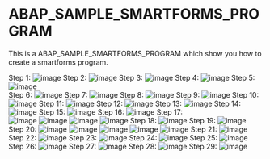# ABAP_SAMPLE_SMARTFORMS_PROGRAM
This is a ABAP_SAMPLE_SMARTFORMS_PROGRAM which show you how to create a smartforms program.

Step 1:
![image](https://github.com/anthonyzng/ABAP_SAMPLE_SMARTFORMS_PROGRAM/blob/master/img/step1.png)
Step 2:
![image](https://github.com/anthonyzng/ABAP_SAMPLE_SMARTFORMS_PROGRAM/blob/master/img/step2.png)
Step 3:
![image](https://github.com/anthonyzng/ABAP_SAMPLE_SMARTFORMS_PROGRAM/blob/master/img/step3.png)
Step 4:
![image](https://github.com/anthonyzng/ABAP_SAMPLE_SMARTFORMS_PROGRAM/blob/master/img/step4.png)
Step 5:  
![image](https://github.com/anthonyzng/ABAP_SAMPLE_SMARTFORMS_PROGRAM/blob/master/img/step5.png)  
Step 6:
![image](https://github.com/anthonyzng/ABAP_SAMPLE_SMARTFORMS_PROGRAM/blob/master/img/step6.png)
Step 7:
![image](https://github.com/anthonyzng/ABAP_SAMPLE_SMARTFORMS_PROGRAM/blob/master/img/step7.png)
Step 8:
![image](https://github.com/anthonyzng/ABAP_SAMPLE_SMARTFORMS_PROGRAM/blob/master/img/step8.png)
Step 9:
![image](https://github.com/anthonyzng/ABAP_SAMPLE_SMARTFORMS_PROGRAM/blob/master/img/step9.png)
Step 10:
![image](https://github.com/anthonyzng/ABAP_SAMPLE_SMARTFORMS_PROGRAM/blob/master/img/step10.png)
Step 11:
![image](https://github.com/anthonyzng/ABAP_SAMPLE_SMARTFORMS_PROGRAM/blob/master/img/step11.png)
Step 12:
![image](https://github.com/anthonyzng/ABAP_SAMPLE_SMARTFORMS_PROGRAM/blob/master/img/step12.png)
Step 13:
![image](https://github.com/anthonyzng/ABAP_SAMPLE_SMARTFORMS_PROGRAM/blob/master/img/step13.png)
Step 14:
![image](https://github.com/anthonyzng/ABAP_SAMPLE_SMARTFORMS_PROGRAM/blob/master/img/step14.png)
Step 15:
![image](https://github.com/anthonyzng/ABAP_SAMPLE_SMARTFORMS_PROGRAM/blob/master/img/step15.png)
Step 16:
![image](https://github.com/anthonyzng/ABAP_SAMPLE_SMARTFORMS_PROGRAM/blob/master/img/step16.png)
Step 17:  
![image](https://github.com/anthonyzng/ABAP_SAMPLE_SMARTFORMS_PROGRAM/blob/master/img/step17_1.png)
![image](https://github.com/anthonyzng/ABAP_SAMPLE_SMARTFORMS_PROGRAM/blob/master/img/step17_2.png)
![image](https://github.com/anthonyzng/ABAP_SAMPLE_SMARTFORMS_PROGRAM/blob/master/img/step17_3.png)
![image](https://github.com/anthonyzng/ABAP_SAMPLE_SMARTFORMS_PROGRAM/blob/master/img/step17_4.png)
Step 18:
![image](https://github.com/anthonyzng/ABAP_SAMPLE_SMARTFORMS_PROGRAM/blob/master/img/step18.png)
Step 19:
![image](https://github.com/anthonyzng/ABAP_SAMPLE_SMARTFORMS_PROGRAM/blob/master/img/step19.png)
Step 20:
![image](https://github.com/anthonyzng/ABAP_SAMPLE_SMARTFORMS_PROGRAM/blob/master/img/step20.png)
![image](https://github.com/anthonyzng/ABAP_SAMPLE_SMARTFORMS_PROGRAM/blob/master/img/step20_1.png)
![image](https://github.com/anthonyzng/ABAP_SAMPLE_SMARTFORMS_PROGRAM/blob/master/img/step20_2.png)
![image](https://github.com/anthonyzng/ABAP_SAMPLE_SMARTFORMS_PROGRAM/blob/master/img/step20_3.png)
![image](https://github.com/anthonyzng/ABAP_SAMPLE_SMARTFORMS_PROGRAM/blob/master/img/step20_4.png)
Step 21:
![image](https://github.com/anthonyzng/ABAP_SAMPLE_SMARTFORMS_PROGRAM/blob/master/img/step21.png)
Step 22:
![image](https://github.com/anthonyzng/ABAP_SAMPLE_SMARTFORMS_PROGRAM/blob/master/img/step22.png)
Step 23:
![image](https://github.com/anthonyzng/ABAP_SAMPLE_SMARTFORMS_PROGRAM/blob/master/img/step23.png)
Step 24:
![image](https://github.com/anthonyzng/ABAP_SAMPLE_SMARTFORMS_PROGRAM/blob/master/img/step24.png)
Step 25:
![image](https://github.com/anthonyzng/ABAP_SAMPLE_SMARTFORMS_PROGRAM/blob/master/img/step25.png)
Step 26:
![image](https://github.com/anthonyzng/ABAP_SAMPLE_SMARTFORMS_PROGRAM/blob/master/img/step26.png)
Step 27:
![image](https://github.com/anthonyzng/ABAP_SAMPLE_SMARTFORMS_PROGRAM/blob/master/img/step27.png)
Step 28:
![image](https://github.com/anthonyzng/ABAP_SAMPLE_SMARTFORMS_PROGRAM/blob/master/img/step28.png)
Step 29:
![image](https://github.com/anthonyzng/ABAP_SAMPLE_SMARTFORMS_PROGRAM/blob/master/img/step29.png)

